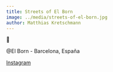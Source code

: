 ```yaml
---
title: Streets of El Born
image: ../media/streets-of-el-born.jpg
author: Matthias Kretschmann
---
```


🥃

@El Born - Barcelona, España

[Instagram](https://www.instagram.com/p/BQdxdFFFF4Y/)
